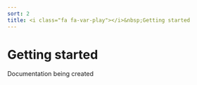 ```yaml
---
sort: 2
title: <i class="fa fa-var-play"></i>&nbsp;Getting started
---
```


# Getting started

Documentation being created
